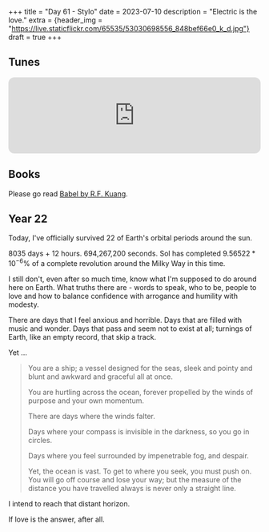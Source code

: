 +++
title = "Day 61 - Stylo"
date = 2023-07-10
description = "Electric is the love."
extra = {header_img = "https://live.staticflickr.com/65535/53030698556_848bef66e0_k_d.jpg"}
draft = true
+++

## Tunes

<iframe style="border-radius:12px" src="https://open.spotify.com/embed/track/6LUfuyLgvgqrykiTE6sJHY?utm_source=generator" width="100%" height="152" frameBorder="0" allowfullscreen="" allow="autoplay; clipboard-write; encrypted-media; fullscreen; picture-in-picture" loading="lazy"></iframe>

## Books

Please go read [Babel by R.F. Kuang](https://www.goodreads.com/en/book/show/57945316-babel). 

## Year 22

Today, I've officially survived 22 of Earth's orbital periods around the sun. 

8035 days + 12 hours. 694,267,200 seconds. Sol has completed $9.56522*10^{-6}$% of a complete revolution around the Milky Way in this time. 

I still don't, even after so much time, know what I'm supposed to do around here on Earth. What truths there are - words to speak, who to be, people to love and how to balance confidence with arrogance and humility with modesty. 

There are days that I feel anxious and horrible. Days that are filled with music and wonder. Days that pass and seem not to exist at all; turnings of Earth, like an empty record, that skip a track. 

Yet ...

> You are a ship; a vessel designed for the seas, sleek and pointy and blunt and awkward and graceful all at once.
>
> You are hurtling across the ocean, forever propelled by the winds of purpose and your own momentum. 
>
> There are days where the winds falter.
> 
> Days where your compass is invisible in the darkness, so you go in circles.
>
> Days where you feel surrounded by impenetrable fog, and despair.
>
> Yet, the ocean is vast. To get to where you seek, you must push on. You will go off course and lose your way; but the measure of the distance you have travelled always is never only a straight line. 

I intend to reach that distant horizon. 

If love is the answer, after all. 